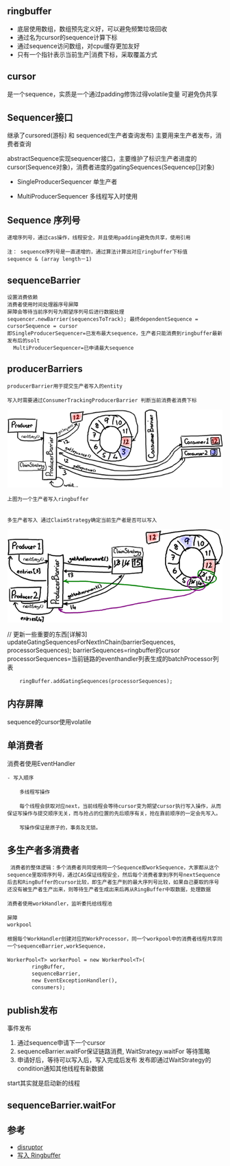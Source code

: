 ## ringbuffer

- 底层使用数组，数组预先定义好，可以避免频繁垃圾回收
- 通过名为cursor的sequence计算下标
- 通过sequence访问数组，对cpu缓存更加友好
- 只有一个指针表示当前生产|消费下标，采取覆盖方式


## cursor

是一个sequence，实质是一个通过padding修饰过得volatile变量
可避免伪共享

## Sequencer接口

继承了cursored(游标) 和 sequenced(生产者查询发布)
主要用来生产者发布，消费者查询

abstractSequence实现sequencer接口，主要维护了标识生产者进度的cursor(Sequence对象)，消费者进度的gatingSequences(Sequencep[]对象)




- SingleProducerSequencer
    单生产者

- MultiProducerSequencer
    多线程写入时使用

## Sequence 序列号

    递增序列号，通过cas操作，线程安全，并且使用padding避免伪共享，使用引用

    注： sequence序列号是一直递增的，通过算法计算出对应ringbuffer下标值
    sequence & (array length－1)

## sequenceBarrier
    设置消费依赖
    消费者使用时间处理器序号屏障
    屏障会等待当前序列号为期望序列号后进行数据处理
    sequencer.newBarrier(sequencesToTrack); 最终dependentSequence = cursorSequence = cursor
    即SingleProducerSequencer=已发布最大sequence，生产者只能消费到ringbuffer最新发布后的solt
      MultiProducerSequencer=已申请最大sequence

## producerBarriers

    producerBarrier用于提交生产者写入的entity

    写入时需要通过ConsumerTrackingProducerBarrier 判断当前消费者消费下标

![PreventRingFromWrapping](img/ringbuffer/PreventRingFromWrapping.png)

    上图为一个生产者写入ringbuffer


    多生产者写入 通过ClaimStrategy确定当前生产者是否可以写入
![ProducersNextEntry](img/ringbuffer/ProducersNextEntry.png)


  // 更新一些重要的东西[详解3]
        updateGatingSequencesForNextInChain(barrierSequences, processorSequences);
        barrierSequences=ringbuffer的cursor
        processorSequences=当前链路的eventhandler列表生成的batchProcessor列表

        ringBuffer.addGatingSequences(processorSequences);


## 内存屏障

sequence的cursor使用volatile 

## 单消费者

消费者使用EventHandler

    - 写入顺序

        多线程写操作

        每个线程会获取对应next，当前线程会等待cursor变为期望cursor执行写入操作，从而保证写操作与提交顺序无关，而与抢占的位置的先后顺序有关，抢在靠前顺序的一定会先写入。

        写操作保证是原子的，事务及无锁。


## 多生产者多消费者

     消费者的整体逻辑：多个消费者共同使用同一个Sequence即workSequence，大家都从这个sequence里取得序列号，通过CAS保证线程安全，然后每个消费者拿到序列号nextSequence后去和RingBuffer的cursor比较，即生产者生产到的最大序列号比较，如果自己要取的序号还没有被生产者生产出来，则等待生产者生成出来后再从RingBuffer中取数据，处理数据

    消费者使用workHandler，监听委托给线程池

    屏障
    workpool

    根据每个WorkHandler创建对应的WorkProcessor，同一个workpool中的消费者线程共享同一个sequenceBarrier,workSequence，

    WorkerPool<T> workerPool = new WorkerPool<T>(
            ringBuffer,
            sequenceBarrier,
            new EventExceptionHandler(),
            consumers);

## publish发布

事件发布
1. 通过sequence申请下一个cursor
2. sequenceBarrier.waitFor保证链路消费, WaitStrategy.waitFor 等待策略
3. 申请好后，等待可以写入后，写入完成后发布
    发布即通过WaitStrategy的condition通知其他线程有新数据

start其实就是启动新的线程

## sequenceBarrier.waitFor



## 参考

- [disruptor](https://www.jianshu.com/p/bad7b4b44e48)
- [写入 Ringbuffer](https://ifeve.com/disruptor-writing-ringbuffer/)
